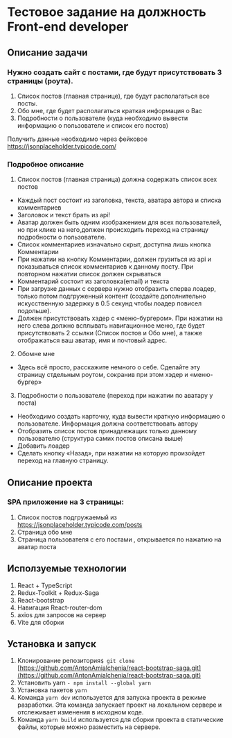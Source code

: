 # Тестовое задание на должность Front-end developer

## Описание задачи


### Нужно создать сайт с постами, где будут присутствовать 3 страницы (роута).

1. Cписок постов (главная странице), где будут располагаться все посты.
2. Обо мне, где будет располагаться краткая информация о Вас
3. Подробности о пользователе (куда необходимо вывести информацию о пользователе и список его постов)

Получить данные необходимо через фейковое
https://jsonplaceholder.typicode.com/

### Подробное описание

1. Список постов (главная страница) должна содержать список всех постов

- Каждый пост состоит из заголовка, текста, аватара автора и списка комментариев
- Заголовок и текст брать из арi!
- Аватар должен быть одним изображением для всех пользователей, но при клике на него,должен происходить переход на страницу подробности о пользователе.
- Список комментариев изначально скрыт, доступна лишь кнопка Комментарии
- При нажатии на кнопку Комментарии, должен грузиться из арi и показываться список комментариев к данному посту. При повторном нажатии список должен скрываться
- Комментарий состоит из заголовка(email) и текста
- При загрузке данных с сервера нужно отобразить сперва лоадер, только потом подгруженный контент (создайте дополнительно искусственную задержку в 0.5 секунд чтобы лоадер повисел подольше).
- Должен присутствовать хэдер с «меню-бургером». При нажатии на него слева должно всплывать навигационное меню, где будет присутствовать 2 ссылки (Список постов и Обо мне), а также отображаться ваш аватар, имя и почтовый адрес.

2. Обомне мне

- Здесь всё просто, расскажите немного о себе. Сделайте эту страницу стдельным роутом, сокранив при этом хэдер и «меню-бургер»

3. Подробности о пользователе (переход при нажатии по аватару у поста)

- Необходимо создать карточку, куда вывести краткую информацию о пользователе. Информация должна соответствовать автору
- Отобразить список постов принадлежащих только данному пользователю (структура самих постов описана выше)
- Добавить лоадер
- Сделать кнопку «Назад», при нажатии на которую произойдет переход на главную страницу.

## Описание проекта

### SPA приложение на 3 страницы:

1. Список постов подгружаемый из https://jsonplaceholder.typicode.com/posts
2. Страница обо мне
3. Страница пользователя с его постами , открывается по нажатию на аватар поста

## Исползуемые технологии

1. React + TypeScript
2. Redux-Toolkit + Redux-Saga
3. React-bootstrap
4. Навигация React-router-dom
5. axios для запросов на сервер
6. Vite для сборки

## Установка и запуск

1. Клонирование репозитория`$ git clone` [https://github.com/AntonAmialchenia/react-bootstrap-saga.git](https://github.com/AntonAmialchenia/react-bootstrap-saga.git)
2. Установить yarn `- npm install --global yarn`
3. Установка пакетов `yarn`
4. Команда `yarn dev` используется для запуска проекта в режиме разработки. Эта команда запускает проект на локальном сервере и отслеживает изменения в исходном коде.
5. Команда `yarn build` используется для сборки проекта в статические файлы, которые можно разместить на сервере.
